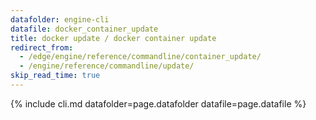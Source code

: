 ```yaml
---
datafolder: engine-cli
datafile: docker_container_update
title: docker update / docker container update
redirect_from:
  - /edge/engine/reference/commandline/container_update/
  - /engine/reference/commandline/update/
skip_read_time: true
---
```

<!--
This page is automatically generated from Docker's source code. If you want to
suggest a change to the text that appears here, open a ticket or pull request
in the source repository on GitHub:

https://github.com/docker/cli
-->

{% include cli.md datafolder=page.datafolder datafile=page.datafile %}
